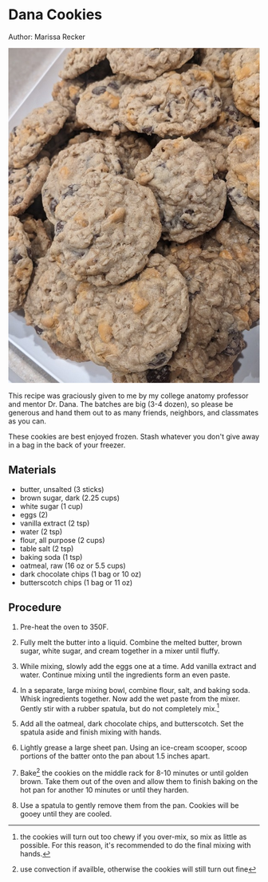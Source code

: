 # Dana Cookies

Author: Marissa Recker

![](../images/dana-cookies.jpg)

This recipe was graciously given to me by my college anatomy professor and mentor Dr. Dana.  The batches are big (3-4 dozen), so please be generous and hand them out to as many friends, neighbors, and classmates as you can.

These cookies are best enjoyed frozen.  Stash whatever you don't give away in a bag in the back of your freezer.

## Materials

- butter, unsalted (3 sticks)
- brown sugar, dark (2.25 cups)
- white sugar (1 cup)
- eggs (2)
- vanilla extract (2 tsp)
- water (2 tsp)
- flour, all purpose (2 cups)
- table salt (2 tsp)
- baking soda (1 tsp)
- oatmeal, raw (16 oz or 5.5 cups)
- dark chocolate chips (1 bag or 10 oz)
- butterscotch chips (1 bag or 11 oz)

## Procedure

1. Pre-heat the oven to 350F.

2. Fully melt the butter into a liquid.  Combine the melted butter, brown sugar, white sugar, and cream together in a mixer until fluffy.

3. While mixing, slowly add the eggs one at a time.  Add vanilla extract and water.  Continue mixing until the ingredients form an even paste.

4. In a separate, large mixing bowl, combine flour, salt, and baking soda.  Whisk ingredients together.  Now add the wet paste from the mixer.  Gently stir with a rubber spatula, but do not completely mix.[^1]

5. Add all the oatmeal, dark chocolate chips, and butterscotch.  Set the spatula aside and finish mixing with hands.

6. Lightly grease a large sheet pan.  Using an ice-cream scooper, scoop portions of the batter onto the pan about 1.5 inches apart.

7. Bake[^2] the cookies on the middle rack for 8-10 minutes or until golden brown.  Take them out of the oven and allow them to finish baking on the hot pan for another 10 minutes or until they harden.

8. Use a spatula to gently remove them from the pan.  Cookies will be gooey until they are cooled.

[^1]: the cookies will turn out too chewy if you over-mix, so mix as little as possible.  For this reason, it's recommended to do the final mixing with hands.
[^2]: use convection if availble, otherwise the cookies will still turn out fine
